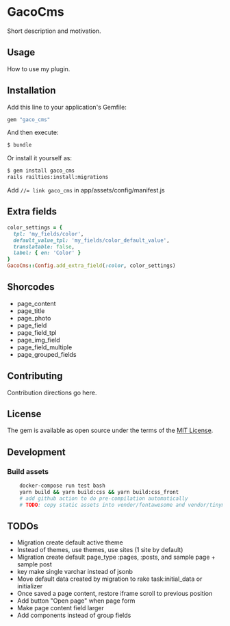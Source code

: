 # GacoCms
Short description and motivation.

## Usage
How to use my plugin.

## Installation
Add this line to your application's Gemfile:

```ruby
gem "gaco_cms"
```

And then execute:
```bash
$ bundle
```

Or install it yourself as:
```bash
$ gem install gaco_cms
rails railties:install:migrations
```
Add `//= link gaco_cms` in app/assets/config/manifest.js

## Extra fields
```ruby
color_settings = {
  tpl: 'my_fields/color',
  default_value_tpl: 'my_fields/color_default_value',
  translatable: false,
  label: { en: 'Color' }
}
GacoCms::Config.add_extra_field(:color, color_settings)
```


## Shorcodes
- page_content
- page_title
- page_photo
- page_field
- page_field_tpl
- page_img_field
- page_field_multiple
- page_grouped_fields

## Contributing
Contribution directions go here.

## License
The gem is available as open source under the terms of the [MIT License](https://opensource.org/licenses/MIT).

## Development
### Build assets
```bash
    docker-compose run test bash
    yarn build && yarn build:css && yarn build:css_front
    # add github action to do pre-compilation automatically
    # TODO: copy static assets into vendor/fontawesome and vendor/tinymce
```

## TODOs
- Migration create default active theme
- Instead of themes, use themes, use sites (1 site by default)
- Migration create default page_type :pages, :posts, and sample page + sample post
- key make single varchar instead of jsonb
- Move default data created by migration to rake task:initial_data or initializer
- Once saved a page content, restore iframe scroll to previous position
- Add button "Open page" when page form
- Make page content field larger
- Add components instead of group fields